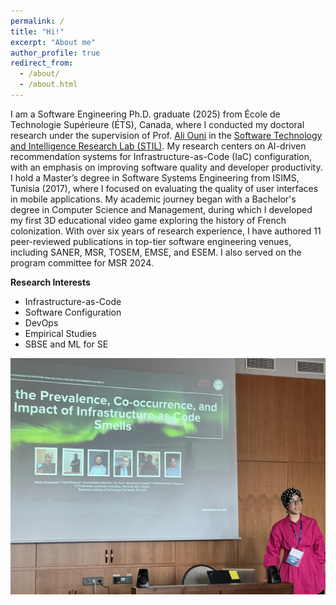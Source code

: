 ```yaml
---
permalink: /
title: "Hi!"
excerpt: "About me"
author_profile: true
redirect_from: 
  - /about/
  - /about.html
---
```


I am a Software Engineering Ph.D. graduate (2025) from École de Technologie Supérieure (ÉTS), Canada, where I conducted my doctoral research under the supervision of Prof. [Ali Ouni](https://www.etsmtl.ca/en/research/professors/aouni/) in the [Software Technology and Intelligence Research Lab (STIL)](https://stilab-ets.github.io). My research centers on AI-driven recommendation systems for Infrastructure-as-Code (IaC) configuration, with an emphasis on improving software quality and developer productivity. I hold a Master’s degree in Software Systems Engineering from ISIMS, Tunisia (2017), where I focused on evaluating the quality of user interfaces in mobile applications. My academic journey began with a Bachelor's degree in Computer Science and Management, during which I developed my first 3D educational video game exploring the history of French colonization. With over six years of research experience, I have authored 11 peer-reviewed publications in top-tier software engineering venues, including SANER, MSR, TOSEM, EMSE, and ESEM. I also served on the program committee for MSR 2024.

**Research Interests**
- Infrastructure-as-Code
- Software Configuration
- DevOps
- Empirical Studies
- SBSE and ML for SE


  
![SANER 2024 in Rovaniemi, Finland](images/Conference.png)
